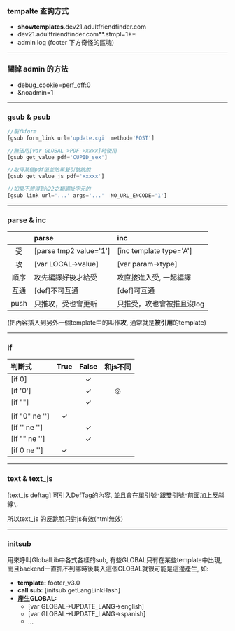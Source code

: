 ### tempalte 查詢方式

* **showtemplates**.dev21.adultfriendfinder.com
* dev21.adultfriendfinder.com**.stmpl=1**
* admin log (footer 下方奇怪的區塊)

---

### 關掉 admin 的方法

 * debug_cookie=perf_off:0
 * &noadmin=1

---


### gsub & psub

```javascript
//製作form
[gsub form_link url='update.cgi' method='POST'] 

//無法用[var GLOBAL->PDF->xxxx]時使用
[gsub get_value pdf='CUPID_sex']

//取得某個pdf值並防單雙引號跳脫
[gsub get_value_js pdf='xxxxx']

//如果不想得到%22之類網址字元的
[gsub link url='...' args='...'  NO_URL_ENCODE='1']
```
---
### parse & inc

|      | parse                |  inc                      |
|:----:|:---------------------|:--------------------------|
|  受  |[parse tmp2 value='1']|[inc template type='A']    |
|  攻  |[var LOCAL->value]    |[var param->type]          |
| 順序 |攻先編譯好後才給受    |攻直接進入受, 一起編譯     |
| 互通 |[def]不可互通         |[def]可互通                |
| push |只推攻，受也會更新    |只推受，攻也會被推且沒log  |              |

(把內容插入到另外一個template中的叫作**攻**, 通常就是**被引用**的template)

---
### if

| 判斷式         | True  | False | 和js不同 |
|:---------------|:-----:|:-----:|:--------:|
|[if 0]          |       |   ✓   |          |
|[if '0']        |       |   ✓   |    ◎     |
|[if ""]         |       |   ✓   |          |
|                |       |       |          |
|[if "0" ne '']  |   ✓   |       |          |
|[if '' ne '']   |       |   ✓   |          |
|[if "" ne '']   |       |   ✓   |          |
|[if 0 ne '']    |   ✓   |       |          | |
---
### text & text_js

[text_js deftag] 可引入DefTag的內容, 並且會在單引號`'`跟雙引號`"`前面加上反斜線`\`.

所以text_js 的反跳脫只對js有效(html無效)


---
### initsub
用來呼叫GlobalLib中各式各樣的sub, 有些GLOBAL只有在某些template中出現, 而且backend一直抓不到哪時後載入這個GLOBAL就很可能是這邊產生, 如:

* **template:** footer_v3.0
* **call sub:** [initsub getLangLinkHash]
* **產生GLOBAL:** 
    * [var GLOBAL->UPDATE_LANG->english]
    * [var GLOBAL->UPDATE_LANG->spanish]
    * ... 